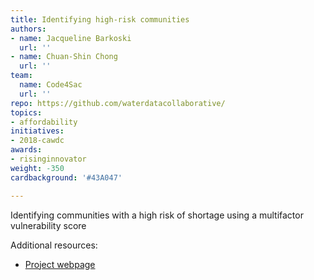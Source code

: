 ```yaml
---
title: Identifying high-risk communities
authors:
- name: Jacqueline Barkoski
  url: ''
- name: Chuan-Shin Chong
  url: ''
team:
  name: Code4Sac
  url: ''
repo: https://github.com/waterdatacollaborative/
topics:
- affordability
initiatives:
- 2018-cawdc
awards:
- risinginnovator
weight: -350
cardbackground: '#43A047'

---
```


Identifying communities with a high risk of shortage using a multifactor vulnerability score

Additional resources:

- [Project webpage](http://arcg.is/19OXPW)

